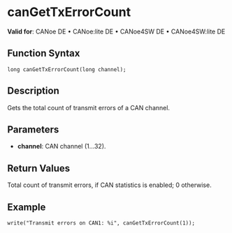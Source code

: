 # canGetTxErrorCount

**Valid for**: CANoe DE • CANoe:lite DE • CANoe4SW DE • CANoe4SW:lite DE

## Function Syntax

```plaintext
long canGetTxErrorCount(long channel);
```

## Description

Gets the total count of transmit errors of a CAN channel.

## Parameters

- **channel**: CAN channel (1…32).

## Return Values

Total count of transmit errors, if CAN statistics is enabled; 0 otherwise.

## Example

```plaintext
write("Transmit errors on CAN1: %i", canGetTxErrorCount(1));
```
